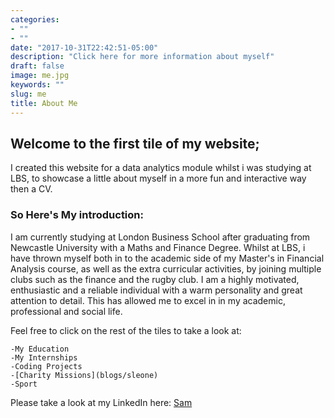 ```yaml
---
categories:
- ""
- ""
date: "2017-10-31T22:42:51-05:00"
description: "Click here for more information about myself"
draft: false
image: me.jpg
keywords: ""
slug: me
title: About Me
---
```


## **Welcome to the first tile of my website;**

I created this website for a data analytics module whilst i was studying at LBS, to showcase a little about myself in a more fun and interactive way then a CV.

### So Here's My introduction:

I am currently studying at London Business School after graduating from Newcastle University with a Maths and Finance Degree. Whilst at LBS, i have thrown myself both in to the academic side of my Master's in Financial Analysis course, as well as the extra curricular activities, by joining multiple clubs such as the finance and the rugby club. I am a highly motivated, enthusiastic and a reliable individual with a warm personality and great attention to detail. This has allowed me to excel in in my academic, professional and social life. 

Feel free to click on the rest of the tiles to take a look at:

    -My Education
    -My Internships
    -Coding Projects
    -[Charity Missions](blogs/sleone)
    -Sport

Please take a look at my LinkedIn here: [Sam](https://www.linkedin.com/samnanda1)